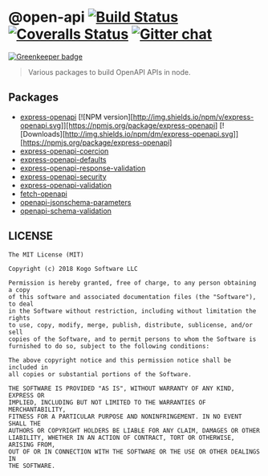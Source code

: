 # @open-api [![Build Status][travis-image]][travis-url] [![Coveralls Status][coveralls-image]][coveralls-url] [![Gitter chat][gitter-image]][gitter-url]

[![Greenkeeper badge](https://badges.greenkeeper.io/kogosoftwarellc/open-api.svg)](https://greenkeeper.io/)
> Various packages to build OpenAPI APIs in node.

## Packages
* [express-openapi](https://github.com/kogosoftwarellc/open-api/tree/master/packages/express-openapi) [![NPM version][http://img.shields.io/npm/v/express-openapi.svg]][https://npmjs.org/package/express-openapi] [![Downloads][http://img.shields.io/npm/dm/express-openapi.svg]][https://npmjs.org/package/express-openapi]
* [express-openapi-coercion](https://github.com/kogosoftwarellc/open-api/tree/master/packages/express-openapi-coercion)
* [express-openapi-defaults](https://github.com/kogosoftwarellc/open-api/tree/master/packages/express-openapi-defaults)
* [express-openapi-response-validation](https://github.com/kogosoftwarellc/open-api/tree/master/packages/express-openapi-response-validation)
* [express-openapi-security](https://github.com/kogosoftwarellc/open-api/tree/master/packages/express-openapi-security)
* [express-openapi-validation](https://github.com/kogosoftwarellc/open-api/tree/master/packages/express-openapi-validation)
* [fetch-openapi](https://github.com/kogosoftwarellc/open-api/tree/master/packages/fetch-openapi)
* [openapi-jsonschema-parameters](https://github.com/kogosoftwarellc/open-api/tree/master/packages/openapi-jsonschema-parameters)
* [openapi-schema-validation](https://github.com/kogosoftwarellc/open-api/tree/master/packages/openapi-schema-validation)

## LICENSE

``````
The MIT License (MIT)

Copyright (c) 2018 Kogo Software LLC

Permission is hereby granted, free of charge, to any person obtaining a copy
of this software and associated documentation files (the "Software"), to deal
in the Software without restriction, including without limitation the rights
to use, copy, modify, merge, publish, distribute, sublicense, and/or sell
copies of the Software, and to permit persons to whom the Software is
furnished to do so, subject to the following conditions:

The above copyright notice and this permission notice shall be included in
all copies or substantial portions of the Software.

THE SOFTWARE IS PROVIDED "AS IS", WITHOUT WARRANTY OF ANY KIND, EXPRESS OR
IMPLIED, INCLUDING BUT NOT LIMITED TO THE WARRANTIES OF MERCHANTABILITY,
FITNESS FOR A PARTICULAR PURPOSE AND NONINFRINGEMENT. IN NO EVENT SHALL THE
AUTHORS OR COPYRIGHT HOLDERS BE LIABLE FOR ANY CLAIM, DAMAGES OR OTHER
LIABILITY, WHETHER IN AN ACTION OF CONTRACT, TORT OR OTHERWISE, ARISING FROM,
OUT OF OR IN CONNECTION WITH THE SOFTWARE OR THE USE OR OTHER DEALINGS IN
THE SOFTWARE.
``````

[travis-url]: https://travis-ci.org/kogosoftwarellc/open-api
[travis-image]: http://img.shields.io/travis/kogosoftwarellc/open-api.svg

[coveralls-url]: https://coveralls.io/r/kogosoftwarellc/open-api
[coveralls-image]: http://img.shields.io/coveralls/kogosoftwarellc/open-api/master.svg

[gitter-url]: https://gitter.im/kogosoftwarellc/open-api
[gitter-image]: https://badges.gitter.im/kogosoftwarellc/open-api.png
